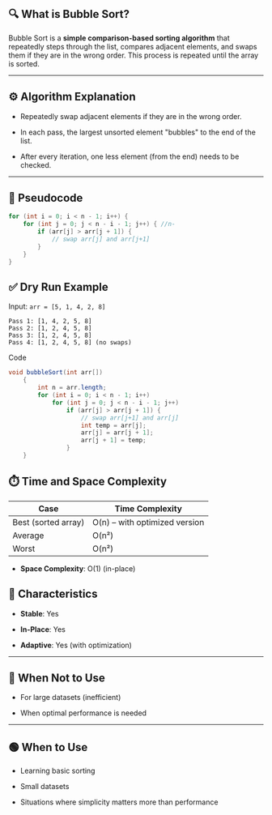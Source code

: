 ## 🔍 What is Bubble Sort?

Bubble Sort is a **simple comparison-based sorting algorithm** that repeatedly steps through the list, compares adjacent elements, and swaps them if they are in the wrong order. This process is repeated until the array is sorted.

---

## ⚙️ Algorithm Explanation

- Repeatedly swap adjacent elements if they are in the wrong order.
    
- In each pass, the largest unsorted element "bubbles" to the end of the list.
    
- After every iteration, one less element (from the end) needs to be checked.
    

---

## 🧠 Pseudocode

```java
for (int i = 0; i < n - 1; i++) {
    for (int j = 0; j < n - i - 1; j++) { //n-
        if (arr[j] > arr[j + 1]) {
            // swap arr[j] and arr[j+1]
        }
    }
}

```
## ✅ Dry Run Example

Input: `arr = [5, 1, 4, 2, 8]`

```
Pass 1: [1, 4, 2, 5, 8]
Pass 2: [1, 2, 4, 5, 8]
Pass 3: [1, 2, 4, 5, 8]
Pass 4: [1, 2, 4, 5, 8] (no swaps)

```

Code
```java
void bubbleSort(int arr[])
    {
        int n = arr.length;
        for (int i = 0; i < n - 1; i++)
            for (int j = 0; j < n - i - 1; j++)
                if (arr[j] > arr[j + 1]) {
                    // swap arr[j+1] and arr[j]
                    int temp = arr[j];
                    arr[j] = arr[j + 1];
                    arr[j + 1] = temp;
                }
    }
```
## ⏱️ Time and Space Complexity

|Case|Time Complexity|
|---|---|
|Best (sorted array)|O(n) – with optimized version|
|Average|O(n²)|
|Worst|O(n²)|

- **Space Complexity**: O(1) (in-place)

## 📌 Characteristics

- **Stable**: Yes
    
- **In-Place**: Yes
    
- **Adaptive**: Yes (with optimization)
    

---

## 🚫 When Not to Use

- For large datasets (inefficient)
    
- When optimal performance is needed
    

---

## 🟢 When to Use

- Learning basic sorting
    
- Small datasets
    
- Situations where simplicity matters more than performance